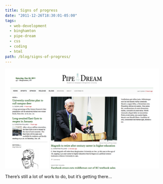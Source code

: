 ```yaml
---
title: Signs of progress
date: "2011-12-26T18:30:01-05:00"
tags:
  - web-development
  - binghamton
  - pipe-dream
  - css
  - coding
  - html
path: /blog/signs-of-progress/
---
```


![Early Pipe Dream screenshot](./pipe-dream-initial.png)

There’s still a lot of work to do, but it’s getting there…
